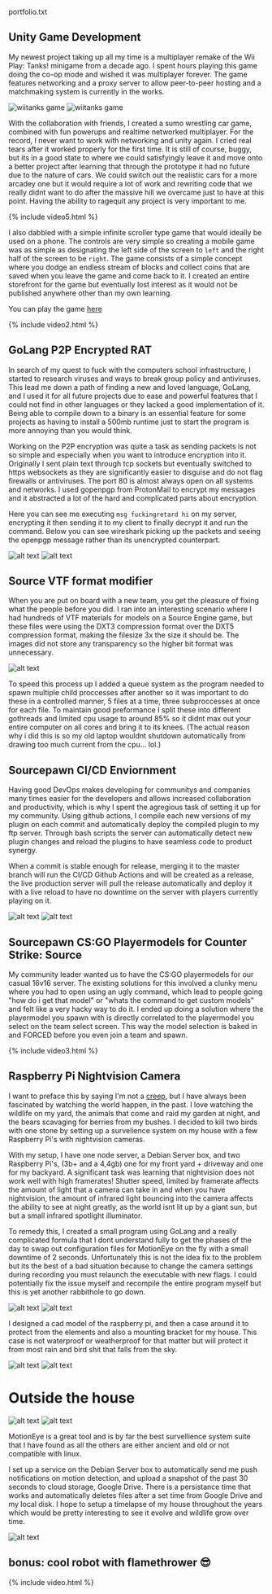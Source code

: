 portfolio.txt

## Unity Game Development

My newest project taking up all my time is a multiplayer remake of the Wii Play: Tanks! minigame from a decade ago. I spent hours playing this game doing the co-op mode and wished it was multiplayer forever. The game features networking and a proxy server to allow peer-to-peer hosting and a matchmaking system is currently in the works.

![wiitanks game](https://i.imgur.com/JV2Nw46.gif)
![wiitanks game](https://i.imgur.com/TTRwoeW.gifv)

With the collaboration with friends, I created a sumo wrestling car game, combined with fun powerups and realtime networked multiplayer. For the record, I never want to work with networking and unity again. I cried real tears after it worked properly for the first time. It is still of course, buggy, but its in a good state to where we could satisfyingly leave it and move onto a better project after learning that through the prototype it had no future due to the nature of cars. We could switch out the realistic cars for a more arcadey one but it would require a lot of work and rewriting code that we really didnt want to do after the massive hill we overcame just to have at this point. Having the ability to ragequit any project is very important to me.

{% include video5.html %}

I also dabbled with a simple infinite scroller type game that would ideally be used on a phone. The controls are very simple so creating a mobile game was as simple as designating the left side of the screen to `left` and the right half of the screen to be `right`. The game consists of a simple concept where you dodge an endless stream of blocks and collect coins that are saved when you leave the game and come back to it. I created an entire storefront for the game but eventually lost interest as it would not be published anywhere other than my own learning. 

You can play the game [here](https://play.unity.com/mg/other/testmobilegame-1)

{% include video2.html %}

## GoLang P2P Encrypted RAT

In search of my quest to fuck with the computers school infrastructure, I started to research viruses and ways to break group policy and antiviruses. This lead me down a path of finding a new and loved language, GoLang, and I used it for all future projects due to ease and powerful features that I could not find in other languages or they lacked a good implementation of it. Being able to compile down to a binary is an essential feature for some projects as having to install a 500mb runtime just to start the program is more annoying than you would think.

Working on the P2P encryption was quite a task as sending packets is not so simple and especially when you want to introduce encryption into it. Originally I sent plain text through tcp sockets but eventually switched to https websockets as they are significantly easier to disguise and do not flag firewalls or antiviruses. The port 80 is almost always open on all systems and networks. I used gopenpgp from ProtonMail to encrypt my messages and it abstracted a lot of the hard and complicated parts about encryption.

Here you can see me executing `msg fuckingretard hi` on my server, encrypting it then sending it to my client to finally decrypt it and run the command. Below you can see wireshark picking up the packets and seeing the openpgp message rather than its unencrypted counterpart.

![alt text](R69UZej.png "Image of a terminal")
![alt text](RWaPbWb.png "Image of a WireShark Terminal")

## Source VTF format modifier

When you are put on board with a new team, you get the pleasure of fixing what the people before you did. I ran into an interesting scenario where I had hundreds of VTF materials for models on a Source Engine game, but these files were using the DXT3 compression format over the DXT5 compression format, making the filesize 3x the size it should be. The images did not store any transparency so the higher bit format was unnecessary.

![alt text](unknown-78.png "Image dxt5 vs dxt3")

To speed this process up I added a queue system as the program needed to spawn multiple child proccesses after another so it was important to do these in a controlled manner, 5 files at a time, three subproccesses at once for each file. To maintain good preformance I split these into different gothreads and limited cpu usage to around 85% so it didnt max out your entire computer on all cores and bring it to its knees. (The actual reason why i did this is so my old laptop wouldnt shutdown automatically from drawing too much current from the cpu... lol.)

## Sourcepawn CI/CD Enviornment

Having good DevOps makes developing for communitys and companies many times easier for the developers and allows increased collaboration and productivity, which is why I spent the agregious task of setting it up for my community. Using github actions, I compile each new versions of my plugin on each commit and automatically deploy the compiled plugin to my ftp server. Through bash scripts the server can automatically detect new plugin changes and reload the plugins to have seamless code to product synergy.

When a commit is stable enough for release, merging it to the master branch will run the CI/CD Github Actions and will be created as a release, the live production server will pull the release automatically and deploy it with a live reload to have no downtime on the server with players currently playing on it.

![alt text](githubactions.png "Image of a Github Actions")
![alt text](sBzdDqq.png "Image of a Github Release")

## Sourcepawn CS:GO Playermodels for Counter Strike: Source

My community leader wanted us to have the CS:GO playermodels for our casual 16v16 server. The existing solutions for this involved a clunky menu where you had to open using an ugly command, which lead to people going "how do i get that model" or "whats the command to get custom models" and felt like a very hacky way to do it. I ended up doing a solution where the playermodel you spawn with is directly correlated to the playermodel you select on the team select screen. This way the model selection is baked in and FORCED before you even join a team and spawn.

{% include video3.html %}



## Raspberry Pi Nightvision Camera

I want to preface this by saying I'm not a [creep,](https://www.youtube.com/watch?v=XFkzRNyygfk) but I have always been fascinated by watching the world happen, in the past. I love watching the wildlife on my yard, the animals that come and raid my garden at night, and the bears scavaging for berries from my bushes. I decided to kill two birds with one stone by setting up a survelience system on my house with a few Raspberry Pi's with nightvision cameras. 

With my setup, I have one node server, a Debian Server box, and two Raspberry Pi's, (3b+ and a 4,4gb) one for my front yard + driveway and one for my backyard. A significant task was learning that nightvision does not work well with high framerates! Shutter speed, limited by framerate affects the amount of light that a camera can take in and when you have nightvision, the amount of infrared light bouncing into the camera affects the ability to see at night greatly, as the world isnt lit up by a giant sun, but but a small infrared spotlight illuminator.

To remedy this, I created a small program using GoLang and a really complicated formula that I dont understand fully to get the phases of the day to swap out configuration files for MotionEye on the fly with a small downtime of 2 seconds. Unfortunately this is not the idea fix to the problem but its the best of a bad situation because to change the camera settings during recording you must relaunch the executable with new flags. I could potentially fix the issue myself and recompile the entire program myself but this is yet another rabbithole to go down.
 
![alt text](daynightconfig.png "Image of a terminal")
![alt text](daynightconfigterminal.png "Image of a terminal")

I designed a cad model of the raspberry pi, and then a case around it to protect from the elements and also a mounting bracket for my house. This case is not waterproof or weatherproof for that matter but will protect it from most rain and bird shit that falls from the sky.

![alt text](raspberrypicamera.png "Image of the completed print in my hand")
![alt text](cadmodel.png "Image of the completed print in my hand")

# Outside the house

![alt text](IMG_0010.JPG "Image of outside of house")
![alt text](IMG_0011.JPG "Closeup image of outside of house")

MotionEye is a great tool and is by far the best survellience system suite that I have found as all the others are either ancient and old or not compatible with linux.


I set up a service on the Debian Server box to automatically send me push notifications on motion detection, and upload a snapshot of the past 30 seconds to cloud storage, Google Drive. There is a persistance time that works and automatically deletes files after a set time from Google Drive and my local disk. I hope to setup a timelapse of my house throughout the years which would be pretty interesting to see it evolve and wildlife grow over time.

![alt text](pushnotification.png "Image of push notification")

## bonus: cool robot with flamethrower 😎
{% include video.html %}
